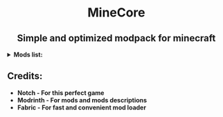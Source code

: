 <h1 align=center>MineCore</h1>
<h2 align=center>Simple and optimized modpack for minecraft</h2>
<details>
<summary><b>Mods list: </b></summary>
  
* **AppleSkin - Food/hunger-related HUD improvements**
* **Architectury API - An intermediary api aimed to ease developing multiplatform mods**
* **Better Recipe Book - Adds a 'few' quality of life changes to the recipe book**
* **Better Statistics Screen - Improves the statistics screen and makes it more useful**
* **Bobby - Allows for render distances greater than the server's view-distance**
* **Borderless mining - Changes Fullscreen to use a borderless window**
* **CIT Resewn - Re-implements MCPatcher's CIT (custom item textures from optifine resource packs)**
* **CameraOverhaul - A mod that makes gameplay & movement more satisfying through the use of various camera tilting**
* **Chat Patches - A Minecraft Fabric client-side mod that touches up a few aspects of Minecraft's mundane chat, with as much configurability as possible!**
* **Cloth Config Api - Configuration Library for Minecraft Mods**
* **Clumps - Clumps XP orbs together to reduce lag**
* **CompleteConfig - Configuration Library for Fabric Mods**
* **Concurrent Chunk Management Engine - A Fabric mod designed to improve the chunk performance of Minecraft**
* **Continuity - A Fabric mod that allows for efficient connected textures**
* **Custom Entity Models - Allows for loading custom models into the game as defined by .jem and .jpm files in a resource pack**
* **DashLoader - Launches minecraft at the speed of light**
* **Debugify - Fixes Minecraft bugs found on the bug tracker**
* **Dynamic FPS - Improve performance when Minecraft is in the background**
* **Enhanced Block Entities - Reduce FPS lag with block entities, as well as customize them with resource packs**
* **Entity Culling - Using async path-tracing to hide Block-/Entities that are not visible**
* **Entity Texture Features - Emissive, Random & Custom texture support for entities in resourcepacks just like Optifine but for Fabric**
* **Fabric API - Lightweight and modular API providing common hooks and intercompatibility measures utilized by mods using the Fabric toolchain**
* **Fabric Language Kotlin - Enables usage of the Kotlin programming language for Fabric mods**
* **FastAnim - Speeds up entity animation calculations**
* **FastQuit - Lets you return to the Title Screen early while your world is still saving in the background**
* **Faster Random - A mod that improves performance by optimizing math**
* **FeyTweaks - Mod for optimizing signs and beacons**
* **Forge Config API Port - Forge's whole config system provided to the Fabric ecosystem. Designed for a multiloader architecture**
* **Hold That Chunk - Delays client chunk unloading**
* **Iceberg - A modding library that contains new events, helpers, and utilities to make modder's lives easier**
* **ImmediatelyFast - Speed up immediate mode rendering in Minecraft**
* **Indium - Sodium addon providing support for the Fabric Rendering API, based on Indigo**
* **Iris Shaders - A modern shaders mod for Minecraft intended to be compatible with existing OptiFine shader packs**
* **Krypton - A mod to optimize the Minecraft networking stack**
* **Ksyxis - Speed up the loading of your world**
* **LambDynamicLights - A dynamic lights mod for Fabric**
* **Language Reload - Reduces load times and adds fallbacks for languages**
* **LazyDFU - Makes the game boot faster by deferring non-essential initialization**
* **Lithium - No-compromises game logic/server optimization mod**
* **Log Cleaner - A lightweight mod that cleans old, unused log files**
* **MidnightControls - Adds controller support and enhanced controls overall**
* **MidnightLib - Common library with a built-in configuration system**
* **MixinTrace - Adds a list of mixins in the stack trace to crash reports**
* **Mod Menu - Adds a mod menu to view the list of mods you have installed**
* **ModernFix - All-in-one mod that improves performance, reduces memory usage, and fixes many bugs. Compatible with all your favorite performance mods!**
* **More Culling - A mod that changes how multiple types of culling are handled in order to improve performance**
* **No Chat Reports - Makes chat unreportable (where possible)**
* **No Resource Pack Warnings - Disable warnings for outdated resource/data packs**
* **Plasmo Voice - A proximity voice chat mod with audio positioning and lots of features**
* **Puzzle - Adds resourcepack features and a GUI to more conveniently configure OptiFine alternatives**
* **RecipeCooldown - Prevents player from spamming excessive recipe book packets to lag out the server**
* **Remove Reloading Screen - Makes resource packs load in the background, allowing you to do other things while waiting**
* **ReplayMod - A Minecraft Mod to record, relive and share your experience**
* **Screenshot to Clipboard - Screenshots taken are copied to the clipboard**
* **Shulker Box Tooltip - View the contents of shulker boxes from your inventory**
* **Shut Up GL Error - Fixes invalid keycodes logging obnoxious and constant messages**
* **Sodium - A modern rendering engine for Minecraft which greatly improves performance**
* **Sodium Extra - Features that shouldn't be in Sodium**
* **Staaaaaaaaaaaack (Stxck) - A mod made to merge dropped items beyond the vanilla stack limit while considering mod compatibility**
* **Starlight - Rewrites the light engine to fix lighting performance and lighting errors**
* **ThreadTweak -  Improve and tweak Minecraft thread scheduling. Fork of Smooth Boot for ≥1.20**
* **ToolTipFix - Fixes Tooltips from runnning off the screen**
* **TotemCounter - counts the amounts of skill issues (totem pops)**
* **Very Many Players - A Fabric mod designed to improve server performance at high playercounts**
* **ViaFabricPlus - Fabric mod to connect to EVERY Minecraft server version (Release, Beta, Alpha, Classic, Snapshots, Bedrock) with QoL fixes to the gameplay**
* **YetAnotherConfigLib - A builder-based configuration library for Minecraft**
* **Zoomify - A zoom mod with infinite customizability**
* **bad packets - Bad Packets allows packet messaging between different modding platforms**
* **e4mc - Open a LAN server to anyone, anywhere, anytime**
* **libIPN - Inventory Profiles Next GUI/Config library**
* **oωo (owo-lib) - A general utility, GUI and config library for modding on Fabric**
* **pv-addon-soundphysics - Compatability add-on for Plasmo Voice and Sound Physics Remastered mod. With this add-on Plasmo Voice will be affected by Sound Physics**
* **ukulib - small utility library used in uku mods**
</details>

## Credits:

* **Notch - For this perfect game**
* **Modrinth - For mods and mods descriptions**
* **Fabric - For fast and convenient mod loader**
